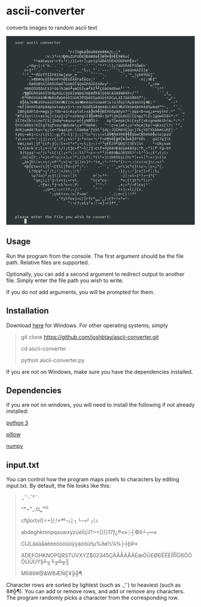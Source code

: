 # ascii-converter
converts images to random ascii text

![preview](ascii.png)
## Usage
Run the program from the console. The first argument should be the file path. Relative files are supported.

Optionally, you can add a second argument to redirect output to another file. Simply enter the file path you wish to write.

If you do not add arguments, you will be prompted for them.

## Installation
Download [here](http://sourdu.de/windows-ascii-converter.zip) for Windows. For other operating systems, simply
> git clone https://github.com/joshbtay/ascii-converter.git
> 
> cd ascii-converter
> 
> python ascii-converter.py


If you are not on Windows, make sure you have the dependencies installed.

## Dependencies
If you are not on windows, you will need to install the following if not already installed:

[python 3](https://www.python.org/downloads/)

[pillow](https://pillow.readthedocs.io/en/stable/installation.html)

[numpy](https://numpy.org/install/)

## input.txt
You can control how the program maps pixels to characters by editing input.txt. By default, the file looks like this:

>.,`'-¯°¨·
>
>^*~"_:¤‗¹³²
>
>cfijlortv()=+|/;!×ªº¬¡│┐└─ı┘┌¦÷
>
>abdeghkmnpqsuwxyzüéïîçìí?><[]{}17ƒ¿®«»░┤©¢┴┬═±
>
>CIJLâäàåãêëèôöòûùÿýáóõúñµ%ðø½¼¾├┼þÞ≡
>
>ADEFGHKNOPQRSTUVXYZ$02345ÇÄÃÅÁÂÀÉæÖÜ£ØÐÊËÈÍÌÎÏÓßÔÒÕÚÛÙÝ§╝╗╚╔╩╦║
>
>M689#@&WBÆÑ╣¥╠╬¶

Character rows are sorted by lightest (such as .,'`) to heaviest (such as 8#╬¶). You can add or remove rows, and add or remove any characters. The program randomly picks a character from the corresponding row.
